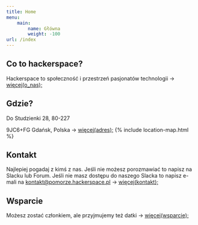 ```yaml
---
title: Home
menu:
    main:
        name: Główna
        weight: -100
url: /index
---
```

## Co to hackerspace?
Hackerspace to społeczność i przestrzeń pasjonatów technologii -> [więcej(o_nas);](/about)

## Gdzie?
Do Studzienki 28, 80-227

9JC6+FG Gdańsk, Polska  -> [więcej(adres);](/contact)
{% include location-map.html %}

## Kontakt
Najlepiej pogadaj z kimś z nas. Jeśli nie możesz porozmawiać to napisz na Slacku lub Forum. Jeśli nie masz dostępu do naszego Slacka to napisz e-mali na [kontakt@pomorze.hackerspace.pl](mailto:kontakt@pomorze.hackerspace.pl) -> [więcej(kontakt);](/contact)

## Wsparcie
Możesz zostać członkiem, ale przyjmujemy też datki -> [więcej(wsparcie);](/membership)
